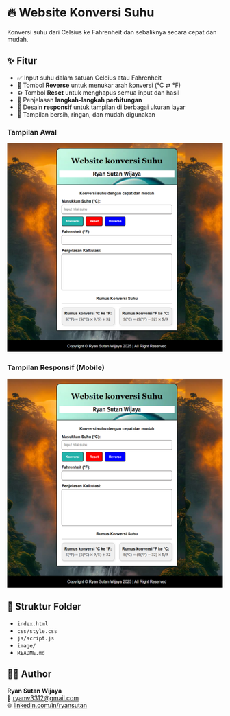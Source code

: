 # 🔥 Website Konversi Suhu

Konversi suhu dari Celsius ke Fahrenheit dan sebaliknya secara cepat dan mudah.

## ✨ Fitur

- ✅ Input suhu dalam satuan Celcius atau Fahrenheit
- 🔁 Tombol **Reverse** untuk menukar arah konversi (°C ⇄ °F)
- ♻️ Tombol **Reset** untuk menghapus semua input dan hasil
- 🧠 Penjelasan **langkah-langkah perhitungan**
- 📱 Desain **responsif** untuk tampilan di berbagai ukuran layar
- 🎨 Tampilan bersih, ringan, dan mudah digunakan

### Tampilan Awal
![Tampilan Awal](image/screenshot-awal.png)

### Tampilan Responsif (Mobile)
![Tampilan Responsif](image/screenshot-responsive.png)

## 📁 Struktur Folder

- `index.html`
- `css/style.css`
- `js/script.js`
- `image/` 
- `README.md`

## 👨‍💻 Author

**Ryan Sutan Wijaya**  
📧 [ryanw3312@gmail.com](mailto:ryanw3312@gmail.com)  
🌐 [linkedin.com/in/ryansutan](https://linkedin.com/in/ryansutan)
